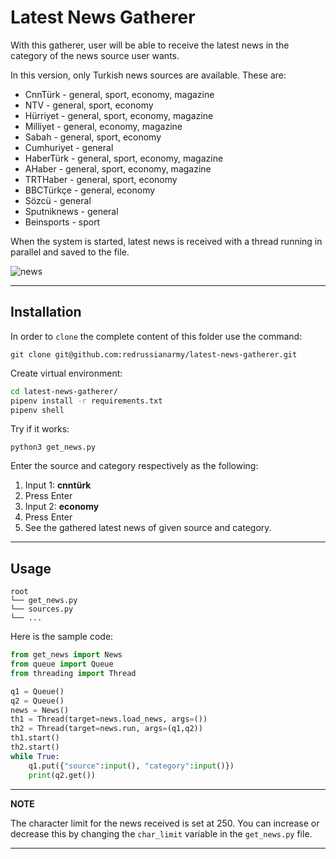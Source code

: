 # Latest News Gatherer

With this gatherer, user will be able to receive the latest news in the category of the news source user wants.

In this version, only Turkish news sources are available. These are:

* CnnTürk - general, sport, economy, magazine
* NTV - general, sport, economy
* Hürriyet - general, sport, economy, magazine
* Milliyet - general, economy, magazine
* Sabah - general, sport, economy
* Cumhuriyet - general
* HaberTürk - general, sport, economy, magazine
* AHaber - general, sport, economy, magazine
* TRTHaber - general, sport, economy
* BBCTürkçe - general, economy
* Sözcü - general
* Sputniknews - general
* Beinsports - sport

When the system is started, latest news is received with a thread running in parallel and saved to the file.

![news](https://user-images.githubusercontent.com/24498747/226103688-6b0b54bb-92a2-4df1-a9ec-c6629e23d248.png)

---
## Installation
In order to `clone` the complete content of this folder use the command:

```git
git clone git@github.com:redrussianarmy/latest-news-gatherer.git
```
Create virtual environment:
```bash
cd latest-news-gatherer/
pipenv install -r requirements.txt 
pipenv shell
```
Try if it works:
```
python3 get_news.py
```
Enter the source and category respectively as the following:

1. Input 1: **cnntürk**
2. Press Enter
3. Input 2: **economy**
4. Press Enter
5. See the gathered latest news of given source and category.

---
## Usage
```
root  
└── get_news.py  
└── sources.py  
└── ...
```

Here is the sample code:
```python
from get_news import News
from queue import Queue
from threading import Thread

q1 = Queue()
q2 = Queue()
news = News() 
th1 = Thread(target=news.load_news, args=())
th2 = Thread(target=news.run, args=(q1,q2))
th1.start()
th2.start()
while True:
    q1.put({"source":input(), "category":input()})
    print(q2.get())
```

---
**NOTE**

The character limit for the news received is set at 250. You can increase or decrease this by changing the `char_limit` variable in the `get_news.py` file.

---
